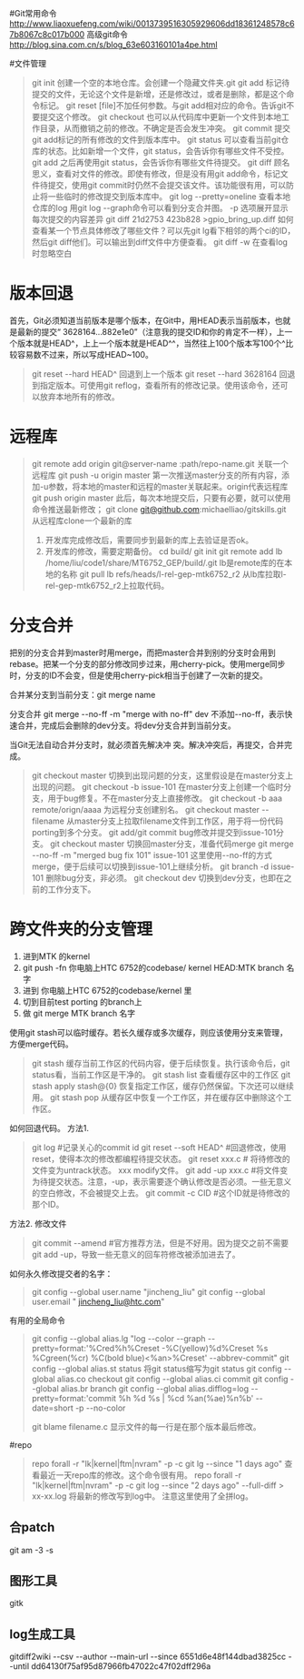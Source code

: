 #Git常用命令
http://www.liaoxuefeng.com/wiki/0013739516305929606dd18361248578c67b8067c8c017b000
高级git命令 http://blog.sina.com.cn/s/blog_63e603160101a4pe.html

#文件管理
  > git init 创建一个空的本地仓库。会创建一个隐藏文件夹.git
  > git add 标记待提交的文件，无论这个文件是新增，还是修改过，或者是删除，都是这个命令标记。
  > git reset [file]不加任何参数。与git add相对应的命令。告诉git不要提交这个修改。
  > git checkout 也可以从代码库中更新一个文件到本地工作目录，从而撤销之前的修改。不确定是否会发生冲突。
  > git commit 提交git add标记的所有修改的文件到版本库中。
  > git status    可以查看当前git仓库的状态。比如新增一个文件，git status，会告诉你有哪些文件不受控。git add 之后再使用git status，会告诉你有哪些文件待提交。
  > git diff   顾名思义，查看对文件的修改。即使有修改，但是没有用git add命令，标记文件待提交，使用git commit时仍然不会提交该文件。该功能很有用，可以防止将一些临时的修改提交到版本库中。
  > git log --pretty=oneline 查看本地仓库的log
  > 用git log --graph命令可以看到分支合并图。 -p 选项展开显示每次提交的内容差异
  > git diff 21d2753 423b828 >gpio_bring_up.diff   如何查看某一个节点具体修改了哪些文件？可以先git lg看下相邻的两个ci的ID，然后git diff他们。可以输出到diff文件中方便查看。
  > git diff -w 在查看log时忽略空白

# 版本回退
首先，Git必须知道当前版本是哪个版本，在Git中，用HEAD表示当前版本，也就是最新的提交“ 3628164...882e1e0”（注意我的提交ID和你的肯定不一样），上一个版本就是HEAD^，上上一个版本就是HEAD^^，当然往上100个版本写100个^比较容易数不过来，所以写成HEAD~100。

  > git reset --hard HEAD^  回退到上一个版本
  > git reset --hard 3628164  回退到指定版本。可使用git reflog，查看所有的修改记录。使用该命令，还可以放弃本地所有的修改。
   
# 远程库
  > git remote add origin  git@server-name :path/repo-name.git 关联一个远程库 
  > git push -u origin master  第一次推送master分支的所有内容，添加-u参数，将本地的master和远程的master关联起来。origin代表远程库 
  > git push origin master  此后，每次本地提交后，只要有必要，就可以使用命令推送最新修改；
  > git clone git@github.com:michaelliao/gitskills.git  从远程库clone一个最新的库
  > 1. 开发库完成修改后，需要同步到最新的库上去验证是否ok。
  > 2. 开发库的修改，需要定期备份。
  > cd build/
  > git init
  > git remote add lb /home/liu/code1/share/MT6752_GEP/build/.git   lb是remote库的在本地的名称
  > git pull lb refs/heads/l-rel-gep-mtk6752_r2   从lb库拉取l-rel-gep-mtk6752_r2上拉取代码。


# 分支合并
把别的分支合并到master时用merge，而把master合并到别的分支时会用到rebase。把某一个分支的部分修改同步过来，用cherry-pick。使用merge同步时，分支的ID不会变，但是使用cherry-pick相当于创建了一次新的提交。

合并某分支到当前分支：git merge name 

分支合并 git merge --no-ff -m "merge with no-ff" dev  不添加--no-ff，表示快速合并，完成后会删除的dev分支。将dev分支合并到当前分支。

当Git无法自动合并分支时，就必须首先解决冲 突。解决冲突后，再提交，合并完成。 

  > git checkout master  切换到出现问题的分支，这里假设是在master分支上出现的问题。
  > git checkout -b issue-101  在master分支上创建一个临时分支，用于bug修复。不在master分支上直接修改。
  > git checkout -b aaa remote/orign/aaaa  为远程分支创建别名。
  > git checkout master -- filename 从master分支上拉取filename文件到工作区，用于将一份代码porting到多个分支。
  > git add/git commit  bug修改并提交到issue-101分支。
  > git checkout master   切换回master分支，准备代码merge
  > git merge --no-ff -m "merged bug fix 101" issue-101  这里使用--no-ff的方式merge，便于后续可以切换到issue-101上继续分析。
  > git branch -d issue-101  删除bug分支，非必须。
  > git checkout dev  切换到dev分支，也即在之前的工作分支下。

# 跨文件夹的分支管理
1. 进到MTK 的kernel 
2. git push -fn 你电脑上HTC 6752的codebase/ kernel HEAD:MTK branch 名字
3. 进到 你电脑上HTC 6752的codebase/kernel 里
4. 切到目前test porting 的branch上
5. 做 git merge MTK branch 名字

使用git stash可以临时缓存。若长久缓存或多次缓存，则应该使用分支来管理，方便merge代码。
  > git stash  缓存当前工作区的代码内容，便于后续恢复。执行该命令后，git status看，当前工作区是干净的。
  > git stash list  查看缓存区中的工作区
  > git stash apply  stash@{0}  恢复指定工作区，缓存仍然保留。下次还可以继续用。
  > git stash pop  从缓存区中恢复一个工作区，并在缓存区中删除这个工作区。

如何回退代码。
方法1. 
  > git log  #记录关心的commit id
  > git reset --soft HEAD^  #回退修改，使用reset，使得本次的修改都编程待提交状态。
  > git reset xxx.c  # 将待修改的文件变为untrack状态。
  > xxx modify文件。
  > git add -up xxx.c  #将文件变为待提交状态。注意，-up，表示需要逐个确认修改是否必须。一些无意义的空白修改，不会被提交上去。
  > git commit -c CID   #这个ID就是待修改的那个ID。

方法2.
修改文件
  > git commit --amend   #官方推荐方法，但是不好用。因为提交之前不需要git add -up，导致一些无意义的回车符修改被添加进去了。

如何永久修改提交者的名字：
  > git config --global user.name "jincheng_liu" 
  > git config --global user.email " jincheng_liu@htc.com"

有用的全局命令
  > git config --global alias.lg "log --color --graph --pretty=format:'%Cred%h%Creset -%C(yellow)%d%Creset %s %Cgreen(%cr) %C(bold blue)<%an>%Creset' --abbrev-commit"
  > git config --global alias.st status  将git status缩写为git status
  > git config --global alias.co checkout
  > git config --global alias.ci commit
  > git config --global alias.br branch
  > git config --global alias.difflog=log --pretty=format:'commit %h %d %s | %cd %an(%ae)%n%b' --date=short -p --no-color
  > 
  > git blame filename.c 显示文件的每一行是在那个版本最后修改。

#repo
  > repo forall  -r "lk|kernel|ftm|nvram"  -p -c git lg --since "1 days ago" 查看最近一天repo库的修改。这个命令很有用。
  > repo forall -r "lk|kernel|ftm|nvram" -p -c git log --since "2 days ago" --full-diff   > xx-xx.log 将最新的修改写到log中。  注意这里使用了全拼log。

## 合patch
git am -3 -s

## 图形工具
gitk

## log生成工具
gitdiff2wiki --csv --author --main-url --since 6551d6e48f144dbad3825cc --until dd64130f75af95d87966fb47022c47f02dff296a


